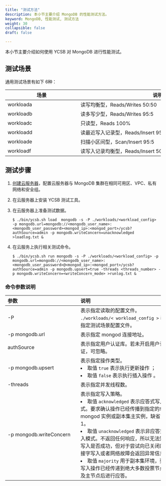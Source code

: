 ```yaml
---
title: "测试方法"
description: 本小节主要介绍 MongoDB 的性能测试方法。
keyword: MongoDB, 性能测试, 测试方法
weight: 30
collapsible: false
draft: false

---
```


本小节主要介绍如何使用 YCSB 对 MongoDB 进行性能测试。

## 测试场景

通用测试场景有如下 6种：

| <span style="display:inline-block;width:220px">场景</span> | <span style="display:inline-block;width:500px">说明</span> |
| --------------------- | ------------------------ |
| workloada                     | 读写均衡型，Reads/Writes 50:50                   |
| workloadb                     | 读多写少型，Reads/Writes 95:5                   |
| workloadc                     | 只读型，Reads 100%                    |
| workloadd                    | 读最近写入记录型，Reads/Insert 95:5                   |
| workloade                     | 扫描小区间型，Scan/Insert  95:5                  |
| workloadf                    | 读写入记录均衡型，Reads/Insert 50:50                  |

## 测试步骤

1. [创建云服务器](/compute/vm)，配置云服务器与 MongoDB 集群在相同可用区、VPC、私有网络和安全组。

2. 在云服务器上安装 YCSB 测试工具。
   
3. 在云服务器上准备测试数据。

   ```shell
   $ ./bin/ycsb.sh load  mongodb -s -P ./workloads/<workload_config>  -p mongodb.url=mongodb://<mongodb_user_name>:<mongodb_user_password><mongod_ip>:<mongod_port>/ycsb?authSource=admin -p mongodb.writeConcern=unacknowledged >loadlog.txt &
   ```

4. 在云服务上执行相关测试命令。

   ```shell
   $ ./bin/ycsb.sh run mongodb -s -P ./workloads/<workload_config> -p mongodb.url=mongodb://<mongodb_user_name>:<mongodb_user_password>@<mongod_ip>:<mongod_port>/ycsb?authSource=admin -p mongodb.upsert=true -threads <threads_number> -p mongodb.writeConcern=<writeConcern_mode> >runlog.txt & 
   ```

### 命令参数说明

| <span style="display:inline-block;width:220px">参数</span> | <span style="display:inline-block;width:300px">说明</span> | <span style="display:inline-block;width:200px">取值示例</span> |
| :--------------------- | :------------------------ | :------------------------ |
| -P                    |  表示指定读取的配置文件。  `./workloads/< workload_config >` 表示指定测试场景配置文件。 |  ./workloads/workloada  |
| -p mongodb.url      | 表示指定 mongod 连接地址。      | -    |
| authSource           | 表示指定用户认证库。若未开启用户认证，可忽略。    | admin    |
| -p mongodb.upsert     | 表示指定操作类型。<li>取值 `true` 表示执行更新操作 ；<li>取值 `false` 表示执行插入操作 。               | true    |
| -threads     | 表示指定并发线程数。  |  100    |
| -p mongodb.writeConcern     | 表示指定写入策略。<li>取值 `acknowledged` 表示应答式写入模式。要求确认操作已经传播到指定的单个 mongod 实例或副本集主实例，缺省为1。 <li>取值 `unacknowledged` 表示非应答式写入模式。不返回任何响应，所以无法知道写入是否成功，但对于尝试向已关闭的套接字写入或者网络故障会返回异常信息。<li>取值 `majority` 用于副本集环境，要求写入操作已经传递到绝大多数投票节点以及主节点后进行应答。                  | unacknowledged    |
